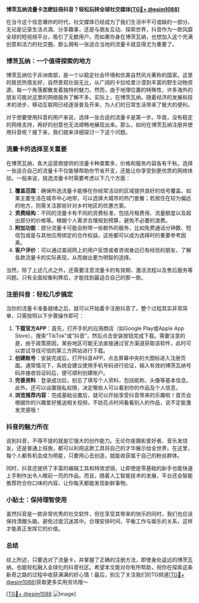 **博茨瓦纳流量卡怎麽註冊抖音？轻松玩转全球社交媒体[[TG💪+ @esim1088](https://t.me/s/esim1088)]**

在当今这个信息爆炸的时代，社交媒体已经成为了我们生活中不可或缺的一部分。无论是记录生活点滴、分享趣事，还是与朋友互动、探索世界，抖音作为一款风靡全球的短视频平台，吸引了无数用户。而如果你身在博茨瓦纳，也想加入这个充满创意和活力的社交圈，那么拥有一张适合当地的流量卡就显得尤为重要了。

### 博茨瓦纳：一个值得探索的地方

博茨瓦纳位于非洲南部，是一个以稳定社会环境和优美自然风光著称的国家。这里的居民热情友好，自然景观壮丽无比，从广阔的卡拉哈里沙漠到丰富的野生动物资源，每一个角落都散发着独特的魅力。然而，由于地理位置的特殊性，许多海外的朋友可能对这里的网络服务了解不多。实际上，在博茨瓦纳，随着经济的发展和技术的进步，移动互联网已经逐渐普及开来，为人们的日常生活带来了极大的便利。

对于想要使用抖音的用户来说，选择一张合适的流量卡是第一步。毕竟，没有稳定的网络支持，再好的创意也无法顺畅地展现出来。那么，如何在博茨瓦纳注册并使用抖音呢？接下来，我们就来详细探讨一下这个问题。

### 流量卡的选择至关重要

在博茨瓦纳，各大运营商提供的流量卡种类繁多，价格和服务内容各有千秋。选择一张适合自己的流量卡不仅能够帮助你节省开支，还能让你享受到更优质的网络体验。一般来说，挑选流量卡时需要考虑以下几个方面：

1. **覆盖范围**：确保所选流量卡能够在你经常活动的区域提供良好的信号覆盖。如果主要生活在城市中心地带，可以选择大城市的热门套餐；若居住在较为偏远的地方，则需关注那些针对乡村地区的优惠方案。
2. **资费结构**：不同的流量卡有不同的资费标准，包括月租费用、流量额度以及超出部分的价格等。根据个人需求合理规划预算，避免不必要的浪费。
3. **附加功能**：部分流量卡可能会附带一些额外的服务，比如免费通话分钟数、短信包或是与其他应用绑定的合作权益。这些都可以成为选择时的重要参考因素。
4. **客户评价**：可以通过查阅网上的用户反馈或者咨询身边已有经验的朋友，了解各款流量卡的实际表现，从而做出更为明智的选择。

当然，除了上述几点之外，还需要注意流量卡的有效期、激活流程以及售后服务等问题。只有全面权衡利弊后，才能找到最适合自己的那一款。

### 注册抖音：轻松几步搞定

当你的流量卡准备就绪之后，就可以开始着手注册抖音了。整个过程其实非常简单，只需按照以下步骤操作即可：

1. **下载官方APP**：首先，打开手机的应用商店（如Google Play或Apple App Store），搜索“TikTok”或“抖音”，然后点击安装按钮完成下载。需要注意的是，由于政策原因，某些地区可能无法直接通过官方渠道获取该软件，此时可以尝试寻找可信的第三方网站进行下载。
2. **创建账号**：安装完成后，打开抖音APP，点击屏幕中央的大图标进入注册页面。通常情况下，系统会建议使用手机号码进行验证，输入有效的博茨瓦纳号码并接收验证码后，便可顺利创建账户。
3. **完善资料**：登录成功后，别忘了填写个人资料，包括昵称、头像等基本信息。此外，还可以设置隐私权限，决定哪些人可以看到你的作品及个人信息。
4. **浏览推荐内容**：完成基础设置后，就可以开始享受抖音带来的乐趣啦！首页会根据你的兴趣爱好推送相关视频，不妨花点时间看看别人的作品，说不定能激发灵感哦！

### 抖音的魅力所在

说到抖音，不得不提的就是它强大的创作能力。无论你是摄影爱好者、音乐发烧友，还是普通上班族，都可以利用这款工具将自己的才华展示给全世界。在这里，每个人都有机会成为明星，只要用心去创造，就能收获属于自己的粉丝群体。

同时，抖音还提供了丰富的编辑工具和特效滤镜，让即使是零基础的新手也能快速上手制作出令人眼前一亮的作品。而且，随着人工智能技术的发展，平台还会智能推荐符合你口味的内容，让你每天都能发现新鲜事物。

### 小贴士：保持理智使用

虽然抖音是一款非常优秀的社交软件，但在享受其带来的快乐的同时，我们也应该保持清醒头脑，避免过度沉迷其中。合理安排时间，平衡工作与娱乐的关系，这样才能真正发挥它的价值。

### 总结

综上所述，只要选对了流量卡，并掌握了正确的注册方法，即使身处遥远的博茨瓦纳，也能轻松融入全球化的抖音社区。希望本文能对你有所帮助，祝你在探索这条新奇之路的过程中收获满满的好心情！最后，别忘了关注我们的TG频道[[TG💪+ @esim1088](https://t.me/s/esim1088)]获取更多实用资讯哦～

[[TG💪+ @esim1088](https://t.me/s/esim1088) ![Image](https://i.postimg.cc/4NQfJmqS/Snipaste-2025-05-13-00-14-12.png)]
